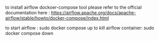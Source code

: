 to install airflow dockoer-compose tool please refer to the official documentation here : https://airflow.apache.org/docs/apache-airflow/stable/howto/docker-compose/index.html

to start airflow : sudo docker compose up
to kill airflow container: sudo docker compose down
